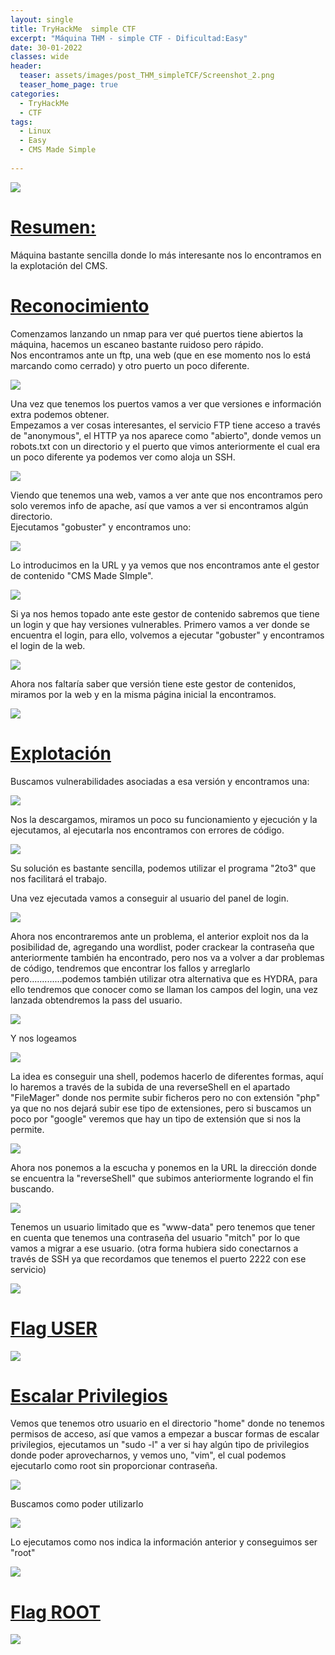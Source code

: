 ```yaml
---
layout: single
title: TryHackMe  simple CTF
excerpt: "Máquina THM - simple CTF - Dificultad:Easy"
date: 30-01-2022
classes: wide
header:
  teaser: assets/images/post_THM_simpleTCF/Screenshot_2.png
  teaser_home_page: true
categories:
  - TryHackMe
  - CTF
tags:
  - Linux
  - Easy
  - CMS Made Simple
  
---
```


![](/assets/images/post_THM_simpleTCF/Screenshot_1.png)


# <ins>Resumen:</ins>

Máquina bastante sencilla donde lo más interesante nos lo encontramos en la explotación del CMS.  

# <ins>Reconocimiento</ins>

Comenzamos lanzando un nmap para ver qué puertos tiene abiertos la máquina, hacemos un escaneo bastante ruidoso pero rápido.  
Nos encontramos ante un ftp, una web (que en ese momento nos lo está marcando como cerrado) y otro puerto un poco diferente.

![](/assets/images/post_THM_simpleTCF/Screenshot_3.png)

Una vez que tenemos los puertos vamos a ver que versiones e información extra podemos obtener.  
Empezamos a ver cosas interesantes, el servicio FTP tiene acceso a través de "anonymous", el HTTP ya nos aparece como "abierto", donde vemos un robots.txt con un directorio y el puerto que vimos anteriormente el cual era un poco diferente ya podemos ver como aloja un SSH.

 ![](/assets/images/post_THM_simpleTCF/Screenshot_4.png)
 
 Viendo que tenemos una web, vamos a ver ante que nos encontramos pero solo veremos info de apache, así que vamos a ver si encontramos algún directorio.  
 Ejecutamos "gobuster" y encontramos uno:
 
 ![](/assets/images/post_THM_simpleTCF/Screenshot_5.png)
 
Lo introducimos en la URL y ya vemos que nos encontramos ante el gestor de contenido "CMS Made SImple".

 ![](/assets/images/post_THM_simpleTCF/Screenshot_6.png)
 
 Si ya nos hemos topado ante este gestor de contenido sabremos que tiene un login y que hay versiones vulnerables. Primero vamos a ver donde se encuentra el login, para ello, volvemos a ejecutar "gobuster" y encontramos el login de la web.
 
 ![](/assets/images/post_THM_simpleTCF/Screenshot_7.png)
 
 Ahora nos faltaría saber que versión tiene este gestor de contenidos, miramos por la web y en la misma página inicial la encontramos.
 
![](/assets/images/post_THM_simpleTCF/Screenshot_8.png)

# <ins> Explotación </ins>

Buscamos vulnerabilidades asociadas a esa versión y encontramos una:

![](/assets/images/post_THM_simpleTCF/Screenshot_9.png)

Nos la descargamos, miramos un poco su funcionamiento y ejecución y la ejecutamos, al ejecutarla nos encontramos con errores de código.

![](/assets/images/post_THM_simpleTCF/Screenshot_10.png)

Su solución es bastante sencilla, podemos utilizar el programa "2to3" que nos facilitará el trabajo.  

Una vez ejecutada vamos a conseguir al usuario del panel de login.

![](/assets/images/post_THM_simpleTCF/Screenshot_11.png)

Ahora nos encontraremos ante un problema, el anterior exploit nos da la posibilidad de, agregando una wordlist, poder crackear la contraseña que anteriormente también ha encontrado, pero nos va a volver a dar problemas de código, tendremos que encontrar los fallos y arreglarlo pero.............podemos también utilizar otra alternativa que es HYDRA, para ello tendremos que conocer como se llaman los campos del login, una vez lanzada obtendremos la pass del usuario.

![](/assets/images/post_THM_simpleTCF/Screenshot_12.png)

Y nos logeamos

![](/assets/images/post_THM_simpleTCF/Screenshot_13.png)

La idea es conseguir una shell, podemos hacerlo de diferentes formas, aquí lo haremos a través de la subida de una reverseShell en el apartado "FileMager" donde nos permite subir ficheros pero no con extensión "php" ya que no nos dejará subir ese tipo de extensiones, pero si buscamos un poco por "google" veremos que hay un tipo de extensión que si nos la permite.

![](/assets/images/post_THM_simpleTCF/Screenshot_14.png)

Ahora nos ponemos a la escucha y ponemos en la URL la dirección donde se encuentra la "reverseShell" que subimos anteriormente logrando el fin buscando.

![](/assets/images/post_THM_simpleTCF/Screenshot_15.png)

Tenemos un usuario limitado que es "www-data" pero tenemos que tener en cuenta que tenemos una contraseña del usuario "mitch" por lo que vamos a migrar a ese usuario. (otra forma hubiera sido conectarnos a través de SSH ya que recordamos que tenemos el puerto 2222 con ese servicio)

![](/assets/images/post_THM_simpleTCF/Screenshot_16.png)

# <ins> Flag USER </ins>  


![](/assets/images/post_THM_simpleTCF/Screenshot_17.png)

# <ins> Escalar Privilegios </ins>

Vemos que tenemos otro usuario en el directorio "home" donde no tenemos permisos de acceso, así que vamos a empezar a buscar formas de escalar privilegios, ejecutamos un "sudo -l" a ver si hay algún tipo de privilegios donde poder aprovecharnos, y vemos uno, "vim", el cual podemos ejecutarlo como root sin proporcionar contraseña.

![](/assets/images/post_THM_simpleTCF/Screenshot_18.png)

Buscamos como poder utilizarlo

![](/assets/images/post_THM_simpleTCF/Screenshot_19.png)

Lo ejecutamos como nos indica la información anterior y conseguimos ser "root"

![](/assets/images/post_THM_simpleTCF/Screenshot_20.png)

# <ins> Flag ROOT </ins>

![](/assets/images/post_THM_simpleTCF/Screenshot_21.png)








